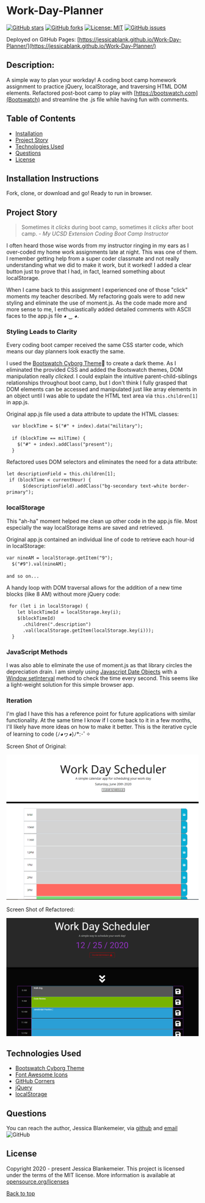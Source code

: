 # Work-Day-Planner
[![GitHub stars](https://img.shields.io/github/stars/jessicablank/Work-Day-Planner)](https://github.com/jessicablank/Work-Day-Planner/stargazers)
[![GitHub forks](https://img.shields.io/github/forks/jessicablank/Work-Day-Planner)](https://github.com/jessicablank/Work-Day-Planner/network)
[![License: MIT](https://img.shields.io/badge/License-MIT-yellow.svg)](https://opensource.org/licenses/MIT)
[![GitHub issues](https://img.shields.io/github/issues/jessicablank/Work-Day-Planner)](https://github.com/jessicablank/Work-Day-Planner/issues)

Deployed on GitHub Pages: [https://jessicablank.github.io/Work-Day-Planner/](https://jessicablank.github.io/Work-Day-Planner/)

## Description:
A simple way to plan your workday! A coding boot camp homework assignment to practice jQuery, localStorage, and traversing HTML DOM elements. Refactored post-boot camp to play with [https://bootswatch.com](Bootswatch) and streamline the .js file while having fun with comments. 

## Table of Contents
* [Installation](#installation)
* [Project Story](#project-story)
* [Technologies Used](#technologies-used)
* [Questions](#questions)
* [License](#license-info)

## Installation Instructions
Fork, clone, or download and go! Ready to run in browser. 

## Project Story
> Sometimes it *clicks* during boot camp, sometimes it *clicks* after boot camp. 
*- My UCSD Extension Coding Boot Camp Instructor*

I often heard those wise words from my instructor ringing in my ears as I over-coded my home work assignments late at night. This was one of them. I remember getting help from a super coder classmate and not really understanding what we did to make it work, but it worked! I added a clear button just to prove that I had, in fact, learned something about localStorage. 

When I came back to this assignment I experienced one of those "click" moments my teacher described. My refactoring goals were to add new styling and eliminate the use of moment.js. As the code made more and more sense to me, I enthusiastically added detailed comments with ASCII faces to the app.js file ◕ ‿ ◕. 

### Styling Leads to Clarity
Every coding boot camper received the same CSS starter code, which means our day planners look exactly the same. 

 I used the [Bootswatch Cyborg Theme](https://bootswatch.com/cyborg/):robot: to create a dark theme. As I eliminated the provided CSS and added the Bootswatch themes, DOM manipulation really *clicked.* I could explain the intuitive parent-child-siblings relationships throughout boot camp, but I don't think I fully grasped that DOM elements can be accessed and manipulated just like array elements in an object until I was able to update the HTML text area via `this.children[1]` in app.js. 

Original app.js file used a data attribute to update the HTML classes: 
```
  var blockTime = $("#" + index).data("military");

  if (blockTime == milTime) {
    $("#" + index).addClass("present");
  } 
  ```
  Refactored uses DOM selectors and eliminates the need for a data attribute:
  ```
  let descriptionField = this.children[1];
   if (blockTime < currentHour) {
        $(descriptionField).addClass("bg-secondary text-white border-primary");
```

### localStorage 

This "ah-ha" moment helped me clean up other code in the app.js file. Most especially the way localStorage items are saved and retrieved. 

Original app.js contained an individual line of code to retrieve each hour-id in localStorage:
```
var nineAM = localStorage.getItem("9");
  $("#9").val(nineAM);

and so on...
```

A handy loop with DOM traversal allows for the addition of a new time blocks (like 8 AM) without more jQuery code:
```
 for (let i in localStorage) {
    let blockTimeId = localStorage.key(i);
    $(blockTimeId)
      .children(".description")
      .val(localStorage.getItem(localStorage.key(i)));
  }
```
### JavaScript Methods
I was also able to eliminate the use of moment.js as that library circles the depreciation drain. I am simply using [Javascript Date Objects](https://www.w3schools.com/js/js_dates.asp "Go to W3Schools") with a [Window setInterval](https://www.w3schools.com/jsref/met_win_setinterval.asp "Go to W3Schools") method to check the time every second. This seems like a light-weight solution for this simple browser app. 

### Iteration
I'm glad I have this has a reference point for future applications with similar functionality. At the same time I know if I come back to it in a few months, I'll likely have more ideas on how to make it better. This is the iterative cycle of learning to code (ﾉ◕ヮ◕)ﾉ*:･ﾟ✧

Screen Shot of Original:

![Original](./assets/screenshots/originalScreenShot.PNG)

Screen Shot of Refactored:

![Refactored](./assets/screenshots/Refactored.PNG)

## Technologies Used
* [Bootswatch Cyborg Theme](https://bootswatch.com/cyborg/)
* [Font Awesome Icons](fontawesome.com)
* [GitHub Corners](https://tholman.com/github-corners/)
* [jQuery](https://jquery.com/)
* [localStorage](https://developer.mozilla.org/en-US/docs/Web/API/Window/localStorage)


## Questions
You can reach the author, Jessica Blankemeier, via [github](http://github.com/jessicablank) and [email](mailto:jessicablankemeier@gmail.com)
![GitHub](https://img.shields.io/github/followers/jessicablank?label=follow&style=social)

## License
Copyright 2020 - present Jessica Blankemeier.
This project is licensed under the terms of the MIT license. 
More information is available at [opensource.org/licenses](https://opensource.org/licenses/MIT)

[Back to top](#table-of-contents)






